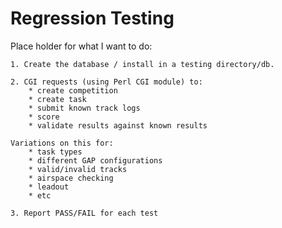 
# Regression Testing

Place holder for what I want to do:

    1. Create the database / install in a testing directory/db.

    2. CGI requests (using Perl CGI module) to:
        * create competition
        * create task 
        * submit known track logs
        * score
        * validate results against known results

    Variations on this for:
        * task types
        * different GAP configurations
        * valid/invalid tracks
        * airspace checking
        * leadout
        * etc

    3. Report PASS/FAIL for each test




